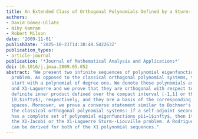 ```yaml
---
title: An Extended Class of Orthogonal Polynomials Defined by a Sturm--Liouville Problem
authors:
- David Gómez-Ullate
- Niky Kamran
- Robert Milson
date: '2009-11-01'
publishDate: '2025-10-21T14:38:48.542263Z'
publication_types:
- article-journal
publication: '*Journal of Mathematical Analysis and Applications*'
doi: 10.1016/j.jmaa.2009.05.052
abstract: "We present two infinite sequences of polynomial eigenfunctions of a Sturm--Liouville
  problem. As opposed to the classical orthogonal polynomial systems, these sequences
  start with a polynomial of degree one. We denote these polynomials as X1-Jacobi
  and X1-Laguerre and we prove that they are orthogonal with respect to a positive
  definite inner product defined over the compact interval [-1,1] or the half-line
  [0,$ınfty$), respectively, and they are a basis of the corresponding L2 Hilbert
  spaces. Moreover, we prove a converse statement similar to Bochner's theorem for
  the classical orthogonal polynomial systems: if a self-adjoint second-order operator
  has a complete set of polynomial eigenfunctions pii=1$ınfty$, then it must be either
  the X1-Jacobi or the X1-Laguerre Sturm--Liouville problem. A Rodrigues-type formula
  can be derived for both of the X1 polynomial sequences."
---
```

